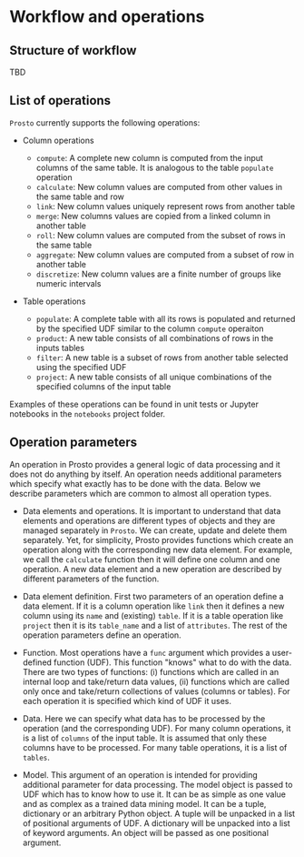 # Workflow and operations

## Structure of workflow

TBD

## List of operations

`Prosto` currently supports the following operations:

* Column operations

  * `compute`: A complete new column is computed from the input columns of the same table. It is analogous to the table `populate` operation
  * `calculate`: New column values are computed from other values in the same table and row
  * `link`: New column values uniquely represent rows from another table
  * `merge`: New columns values are copied from a linked column in another table
  * `roll`: New column values are computed from the subset of rows in the same table
  * `aggregate`: New column values are computed from a subset of row in another table
  * `discretize`: New column values are a finite number of groups like numeric intervals

* Table operations

  * `populate`: A complete table with all its rows is populated and returned by the specified UDF similar to the column `compute` operaiton
  * `product`: A new table consists of all combinations of rows in the inputs tables
  * `filter`: A new table is a subset of rows from another table selected using the specified UDF
  * `project`: A new table consists of all unique combinations of the specified columns of the input table

Examples of these operations can be found in unit tests or Jupyter notebooks in the `notebooks` project folder.

## Operation parameters

An operation in Prosto provides a general logic of data processing and it does not do anything by itself. An operation needs additional parameters which specify what exactly has to be done with the data. Below we describe parameters which are common to almost all operation types.

* Data elements and operations. It is important to understand that data elements and operations are different types of objects and they are managed separately in `Prosto`. We can create, update and delete them separately. Yet, for simplicity, Prosto provides functions which create an operation along with the corresponding new data element. For example, we call the `calculate` function then it will define one column and one operation. A new data element and a new operation are described by different parameters of the function.

* Data element definition. First two parameters of an operation define a data element. If it is a column operation like `link` then it defines a new column using its `name` and (existing) `table`. If it is a table operation like `project` then it is its `table_name` and a list of `attributes`. The rest of the operation parameters define an operation.

* Function. Most operations have a `func` argument which provides a user-defined function (UDF). This function "knows" what to do with the data. There are two types of functions: (i) functions which are called in an internal loop and take/return data values, (ii) functions which are called only once and take/return collections of values (columns or tables). For each operation it is specified which kind of UDF it uses.

* Data. Here we can specify what data has to be processed by the operation (and the corresponding UDF). For many column operations, it is a list of `columns` of the input table. It is assumed that only these columns have to be processed. For many table operations, it is a list of `tables`.

* Model. This argument of an operation is intended for providing additional parameter for data processing. The model object is passed to UDF which has to know how to use it. It can be as simple as one value and as complex as a trained data mining model. It can be a tuple, dictionary or an arbitrary Python object. A tuple will be unpacked in a list of positional arguments of UDF. A dictionary will be unpacked into a list of keyword arguments. An object will be passed as one positional argument.
